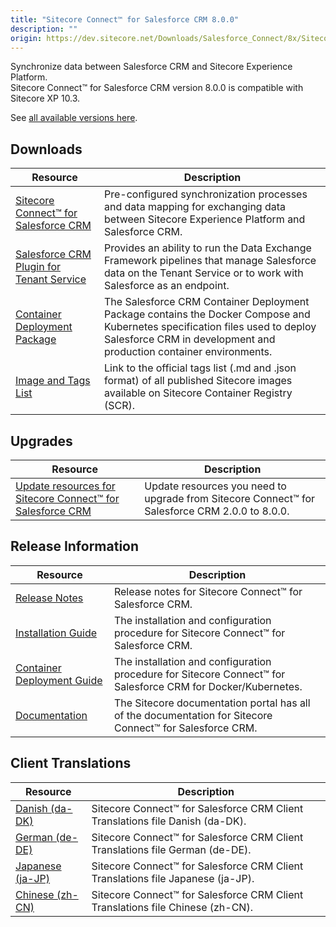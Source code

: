 ```yaml
---
title: "Sitecore Connect™ for Salesforce CRM 8.0.0"
description: ""
origin: https://dev.sitecore.net/Downloads/Salesforce_Connect/8x/Sitecore_Connect_for_Salesforce_CRM_800
---
```


Synchronize data between Salesforce CRM and Sitecore Experience Platform.\
Sitecore Connect™ for Salesforce CRM version 8.0.0 is compatible with Sitecore XP 10.3.

See [all available versions here](/downloads/Salesforce_Connect).  

## Downloads

 | Resource | Description |
 | --- | --- |
 | [Sitecore Connect™ for Salesforce CRM](https://scdp.blob.core.windows.net/downloads/Salesforce%20Connect/8x/Sitecore%20Connect%20for%20Salesforce%20CRM%20800/Secure/Sitecore%20Connect%20for%20Salesforce%20CRM%208.0.1498%20rev.%2001498.zip) | Pre-configured synchronization processes and data mapping for exchanging data between Sitecore Experience Platform and Salesforce CRM. |
 | [Salesforce CRM Plugin for Tenant Service](https://scdp.blob.core.windows.net/downloads/Salesforce%20Connect/8x/Sitecore%20Connect%20for%20Salesforce%20CRM%20800/Secure/Sitecore%20Connect%20for%20Salesforce%20CRM%20Plugin%20for%20Tenant%20Service%208.0.1498%20rev.%2001498.scwdp.zip) | Provides an ability to run the Data Exchange Framework pipelines that manage Salesforce data on the Tenant Service or to work with Salesforce as an endpoint. |
 | [Container Deployment Package](https://github.com/Sitecore/container-deployment/releases/tag/sfcrm%2F8.0.1498.01498.363) | The Salesforce CRM Container Deployment Package contains the Docker Compose and Kubernetes specification files used to deploy Salesforce CRM in development and production container environments. |
 | [Image and Tags List](https://github.com/Sitecore/docker-images/tree/master/tags) | Link to the official tags list (.md and .json format) of all published Sitecore images available on Sitecore Container Registry (SCR). |

## Upgrades

 | Resource | Description |
 | --- | --- |
 | [Update resources for Sitecore Connect™ for Salesforce CRM](/downloads/Resource_files_for_Modules/1x/Resource_files_for_Modules_100) | Update resources you need to upgrade from Sitecore Connect™ for Salesforce CRM 2.0.0 to 8.0.0. |

## Release Information

 | Resource | Description |
 | --- | --- |
 | [Release Notes](/downloads/Salesforce_Connect/8x/Sitecore_Connect_for_Salesforce_CRM_800/Release_Notes) | Release notes for Sitecore Connect™ for Salesforce CRM. |
 | [Installation Guide](https://doc.sitecore.com/xp/en/developers/salesforce-connect/80/sitecore-connect-for-salesforce-crm/install-sitecore-connect-for-salesforce-crm-on-prem.html) | The installation and configuration procedure for Sitecore Connect™ for Salesforce CRM. |
 | [Container Deployment Guide](https://doc.sitecore.com/xp/en/developers/salesforce-connect/80/sitecore-connect-for-salesforce-crm/install-sitecore-connect-for-salesforce-crm-on-containers.html) | The installation and configuration procedure for Sitecore Connect™ for Salesforce CRM for Docker/Kubernetes. |
 | [Documentation](https://doc.sitecore.com/developers/salesforce-connect/80/sitecore-connect-for-salesforce-crm/en/sitecore-connect-for-salesforce-crm-configuration-guide.html) | The Sitecore documentation portal has all of the documentation for Sitecore Connect™ for Salesforce CRM. |

## Client Translations

 | Resource | Description |
 | --- | --- |
 | [Danish (da-DK)](https://scdp.blob.core.windows.net/downloads/Salesforce%20Connect/8x/Sitecore%20Connect%20for%20Salesforce%20CRM%20800/Secure/Sitecore%20Connect%20for%20Salesforce%20CRM%208.0.1498%20rev.%2001498%20(da-DK).zip) | Sitecore Connect™ for Salesforce CRM Client Translations file Danish (da-DK). |
 | [German (de-DE)](https://scdp.blob.core.windows.net/downloads/Salesforce%20Connect/8x/Sitecore%20Connect%20for%20Salesforce%20CRM%20800/Secure/Sitecore%20Connect%20for%20Salesforce%20CRM%208.0.1498%20rev.%2001498%20(de-DE).zip) | Sitecore Connect™ for Salesforce CRM Client Translations file German (de-DE). |
 | [Japanese (ja-JP)](https://scdp.blob.core.windows.net/downloads/Salesforce%20Connect/8x/Sitecore%20Connect%20for%20Salesforce%20CRM%20800/Secure/Sitecore%20Connect%20for%20Salesforce%20CRM%208.0.1498%20rev.%2001498%20(ja-JP).zip) | Sitecore Connect™ for Salesforce CRM Client Translations file Japanese (ja-JP). |
 | [Chinese (zh-CN)](https://scdp.blob.core.windows.net/downloads/Salesforce%20Connect/8x/Sitecore%20Connect%20for%20Salesforce%20CRM%20800/Secure/Sitecore%20Connect%20for%20Salesforce%20CRM%208.0.1498%20rev.%2001498%20(zh-CN).zip) | Sitecore Connect™ for Salesforce CRM Client Translations file Chinese (zh-CN). |